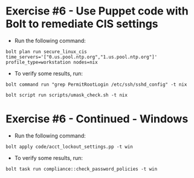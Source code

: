# Exercise #6 - Use Puppet code with Bolt to remediate CIS settings


 - Run the following command:


`bolt plan run secure_linux_cis time_servers='["0.us.pool.ntp.org","1.us.pool.ntp.org"]'  profile_type=workstation nodes=nix`


- To verify some results, run:

`bolt command run "grep PermitRootLogin /etc/ssh/sshd_config" -t nix`

`bolt script run scripts/umask_check.sh -t nix`


# Exercise #6 - Continued - Windows

 - Run the following command:
 
 `bolt apply code/acct_lockout_settings.pp -t win`
 
 
- To verify some results, run:

`bolt task run compliance::check_password_policies -t win`
